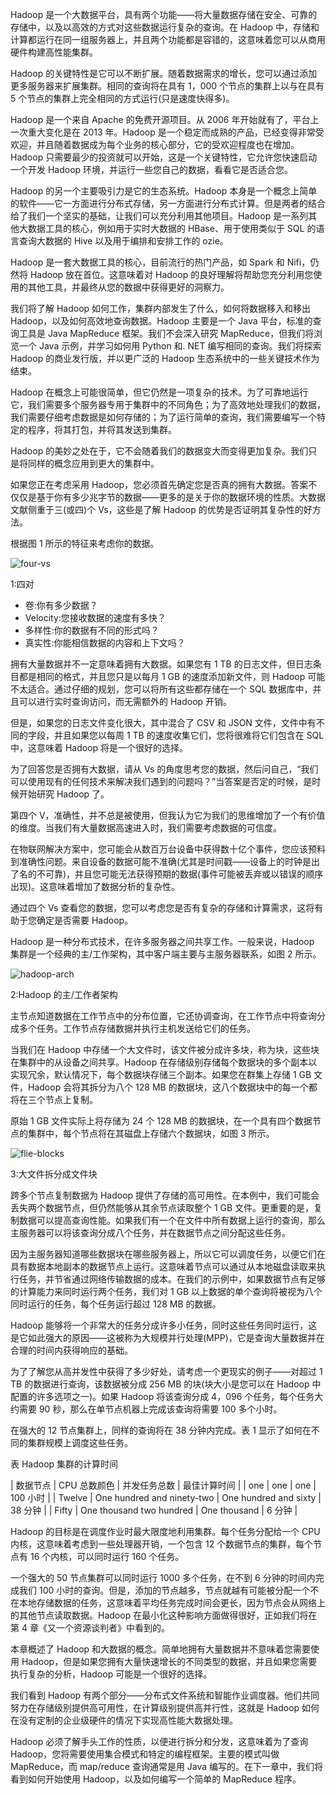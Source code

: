 Hadoop 是一个大数据平台，具有两个功能——将大量数据存储在安全、可靠的存储中，以及以高效的方式对这些数据运行复杂的查询。在 Hadoop 中，存储和计算都运行在同一组服务器上，并且两个功能都是容错的，这意味着您可以从商用硬件构建高性能集群。

Hadoop 的关键特性是它可以不断扩展。随着数据需求的增长，您可以通过添加更多服务器来扩展集群。相同的查询将在具有 1，000 个节点的集群上以与在具有 5 个节点的集群上完全相同的方式运行(只是速度快得多)。

Hadoop 是一个来自 Apache 的免费开源项目。从 2006 年开始就有了，平台上一次重大变化是在 2013 年。Hadoop 是一个稳定而成熟的产品，已经变得非常受欢迎，并且随着数据成为每个业务的核心部分，它的受欢迎程度也在增加。Hadoop 只需要最少的投资就可以开始，这是一个关键特性，它允许您快速启动一个开发 Hadoop 环境，并运行一些您自己的数据，看看它是否适合您。

Hadoop 的另一个主要吸引力是它的生态系统。Hadoop 本身是一个概念上简单的软件——它一方面进行分布式存储，另一方面进行分布式计算。但是两者的结合给了我们一个坚实的基础，让我们可以充分利用其他项目。Hadoop 是一系列其他大数据工具的核心，例如用于实时大数据的 HBase、用于使用类似于 SQL 的语言查询大数据的 Hive 以及用于编排和安排工作的 ozie。

Hadoop 是一套大数据工具的核心，目前流行的热门产品，如 Spark 和 Nifi，仍然将 Hadoop 放在首位。这意味着对 Hadoop 的良好理解将帮助您充分利用您使用的其他工具，并最终从您的数据中获得更好的洞察力。

我们将了解 Hadoop 如何工作，集群内部发生了什么，如何将数据移入和移出 Hadoop，以及如何高效地查询数据。Hadoop 主要是一个 Java 平台，标准的查询工具是 Java MapReduce 框架。我们不会深入研究 MapReduce，但我们将浏览一个 Java 示例，并学习如何用 Python 和. NET 编写相同的查询。我们将探索 Hadoop 的商业发行版，并以更广泛的 Hadoop 生态系统中的一些关键技术作为结束。

Hadoop 在概念上可能很简单，但它仍然是一项复杂的技术。为了可靠地运行它，我们需要多个服务器专用于集群中的不同角色；为了高效地处理我们的数据，我们需要仔细考虑数据是如何存储的；为了运行简单的查询，我们需要编写一个特定的程序，将其打包，并将其发送到集群。

Hadoop 的美妙之处在于，它不会随着我们的数据变大而变得更加复杂。我们只是将同样的概念应用到更大的集群中。

如果您正在考虑采用 Hadoop，您必须首先确定您是否真的拥有大数据。答案不仅仅是基于你有多少兆字节的数据——更多的是关于你的数据环境的性质。大数据文献侧重于三(或四)个 Vs，这些是了解 Hadoop 的优势是否证明其复杂性的好方法。

根据图 1 所示的特征来考虑你的数据。

![four-vs](../images/00003.jpeg)

 1:四对

*   卷:你有多少数据？
*   Velocity:您接收数据的速度有多快？
*   多样性:你的数据有不同的形式吗？
*   真实性:你能相信数据的内容和上下文吗？

拥有大量数据并不一定意味着拥有大数据。如果您有 1 TB 的日志文件，但日志条目都是相同的格式，并且您只是以每月 1 GB 的速度添加新文件，则 Hadoop 可能不太适合。通过仔细的规划，您可以将所有这些都存储在一个 SQL 数据库中，并且可以进行实时查询访问，而无需额外的 Hadoop 开销。

但是，如果您的日志文件变化很大，其中混合了 CSV 和 JSON 文件，文件中有不同的字段，并且如果您以每周 1 TB 的速度收集它们，您将很难将它们包含在 SQL 中，这意味着 Hadoop 将是一个很好的选择。

为了回答您是否拥有大数据，请从 Vs 的角度思考您的数据，然后问自己，“我们可以使用现有的任何技术来解决我们遇到的问题吗？”当答案是否定的时候，是时候开始研究 Hadoop 了。

第四个 V，准确性，并不总是被使用，但我认为它为我们的思维增加了一个有价值的维度。当我们有大量数据高速进入时，我们需要考虑数据的可信度。

在物联网解决方案中，您可能会从数百万台设备中获得数十亿个事件，您应该预料到准确性问题。来自设备的数据可能不准确(尤其是时间戳——设备上的时钟是出了名的不可靠)，并且您可能无法获得预期的数据(事件可能被丢弃或以错误的顺序出现)。这意味着增加了数据分析的复杂性。

通过四个 Vs 查看您的数据，您可以考虑您是否有复杂的存储和计算需求，这将有助于您确定是否需要 Hadoop。

Hadoop 是一种分布式技术，在许多服务器之间共享工作。一般来说，Hadoop 集群是一个经典的主/工作架构，其中客户端主要与主服务器联系，如图 2 所示。

![hadoop-arch](../images/00004.jpeg)

2:Hadoop 的主/工作者架构

主节点知道数据在工作节点中的分布位置，它还协调查询，在工作节点中将查询分成多个任务。工作节点存储数据并执行主机发送给它们的任务。

当我们在 Hadoop 中存储一个大文件时，该文件被分成许多块，称为块，这些块在集群中的从设备之间共享。Hadoop 在存储级别存储每个数据块的多个副本以实现冗余，默认情况下，每个数据块存储三个副本。如果您在群集上存储 1 GB 文件，Hadoop 会将其拆分为八个 128 MB 的数据块，这八个数据块中的每一个都将在三个节点上复制。

原始 1 GB 文件实际上将存储为 24 个 128 MB 的数据块，在一个具有四个数据节点的集群中，每个节点将在其磁盘上存储六个数据块，如图 3 所示。

![flie-blocks](../images/00005.jpeg)

 3:大文件拆分成文件块

跨多个节点复制数据为 Hadoop 提供了存储的高可用性。在本例中，我们可能会丢失两个数据节点，但仍然能够从其余节点读取整个 1 GB 文件。更重要的是，复制数据可以提高查询性能。如果我们有一个在文件中所有数据上运行的查询，那么主服务器可以将该查询分成八个任务，并在数据节点之间分配这些任务。

因为主服务器知道哪些数据块在哪些服务器上，所以它可以调度任务，以便它们在具有数据本地副本的数据节点上运行。这意味着节点可以通过从本地磁盘读取来执行任务，并节省通过网络传输数据的成本。在我们的示例中，如果数据节点有足够的计算能力来同时运行两个任务，我们对 1 GB 以上数据的单个查询将被视为八个同时运行的任务，每个任务运行超过 128 MB 的数据。

Hadoop 能够将一个非常大的任务分成许多小任务，同时这些任务同时运行，这是它如此强大的原因——这被称为大规模并行处理(MPP)，它是查询大量数据并在合理的时间内获得响应的基础。

为了了解您从高并发性中获得了多少好处，请考虑一个更现实的例子——对超过 1 TB 的数据进行查询，该数据被分成 256 MB 的块(块大小是您可以在 Hadoop 中配置的许多选项之一)。如果 Hadoop 将该查询分成 4，096 个任务，每个任务大约需要 90 秒，那么在单节点机器上完成该查询将需要 100 多个小时。

在强大的 12 节点集群上，同样的查询将在 38 分钟内完成。表 1 显示了如何在不同的集群规模上调度这些任务。

表 Hadoop 集群的计算时间

| 数据节点 | CPU 总数颜色 | 并发任务总数 | 最佳计算时间 |
| one | one | one | 100 小时 |
| Twelve | One hundred and ninety-two | One hundred and sixty | 38 分钟 |
| Fifty | One thousand two hundred | One thousand | 6 分钟 |

Hadoop 的目标是在调度作业时最大限度地利用集群。每个任务分配给一个 CPU 内核，这意味着考虑到一些处理器开销，一个包含 12 个数据节点的集群，每个节点有 16 个内核，可以同时运行 160 个任务。

一个强大的 50 节点集群可以同时运行 1000 多个任务，在不到 6 分钟的时间内完成我们 100 小时的查询。但是，添加的节点越多，节点就越有可能被分配一个不在本地存储数据的任务，这意味着平均任务完成时间会更长，因为节点会从网络上的其他节点读取数据。Hadoop 在最小化这种影响方面做得很好，正如我们将在第 4 章《又一个资源谈判者》中看到的。

本章概述了 Hadoop 和大数据的概念。简单地拥有大量数据并不意味着您需要使用 Hadoop，但是如果您拥有大量快速增长的不同类型的数据，并且如果您需要执行复杂的分析，Hadoop 可能是一个很好的选择。

我们看到 Hadoop 有两个部分——分布式文件系统和智能作业调度器。他们共同努力在存储级别提供高可用性，在计算级别提供高并行性，这就是 Hadoop 如何在没有定制的企业级硬件的情况下实现高性能大数据处理。

Hadoop 必须了解手头工作的性质，以便进行拆分和分发，这意味着为了查询 Hadoop，您将需要使用集合模式和特定的编程框架。主要的模式叫做 MapReduce，而 map/reduce 查询通常是用 Java 编写的。在下一章中，我们将看到如何开始使用 Hadoop，以及如何编写一个简单的 MapReduce 程序。
